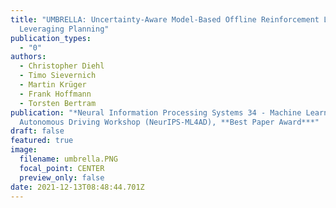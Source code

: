 ```yaml
---
title: "UMBRELLA: Uncertainty-Aware Model-Based Offline Reinforcement Learning
  Leveraging Planning"
publication_types:
  - "0"
authors:
  - Christopher Diehl
  - Timo Sievernich
  - Martin Krüger
  - Frank Hoffmann
  - Torsten Bertram
publication: "*Neural Information Processing Systems 34 - Machine Learning for
  Autonomous Driving Workshop (NeurIPS-ML4AD), **Best Paper Award***"
draft: false
featured: true
image:
  filename: umbrella.PNG
  focal_point: CENTER
  preview_only: false
date: 2021-12-13T08:48:44.701Z
---
```

